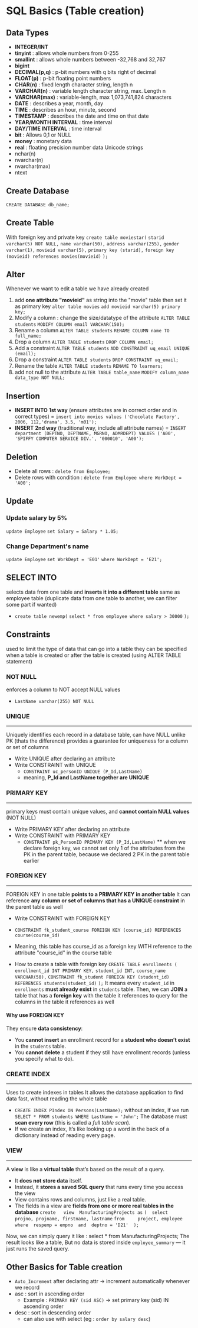 # SQL Basics (Table creation)
## Data Types
- **INTEGER/INT**
- **tinyint** : allows whole numbers from 0-255
- **smallint** : allows whole numbers between -32,768 and 32,767
- **bigint** 
- **DECIMAL(p,q)** : p-bit numbers with q bits right of decimal
- **FLOAT(p)** : p-bit floating point numbers
- **CHAR(n)** : fixed length character string, length n
- **VARCHAR(n)** : variable length character string, max. Length n
- **VARCHAR(max)** : variable-length, max 1,073,741,824 characters
- **DATE** : describes a year, month, day
- **TIME** : describes an hour, minute, second
- **TIMESTAMP** : describes the date and time on that date
- **YEAR/MONTH INTERVAL** : time interval
- **DAY/TIME INTERVAL** : time interval
- **bit** : Allows 0,1 or NULL
- **money** : monetary data 
- **real** : floating precision number data
Unicode strings
- nchar(n)
- nvarchar(n)
- nvarchar(max)
- ntext
## Create Database
`CREATE DATABASE db_name;`
## Create Table
With foreign key and private key
`create table moviestar(`
	`starid varchar(5) NOT NULL,`
    `name varchar(50),`
    `address varchar(255),`
    `gender varchar(1),`
    `movieid varchar(5),`
    `primary key (starid),`
    `foreign key (movieid) references movies(movieid)`
`);`

## Alter
Whenever we want to edit a table we have already created
1. add **one attribute "movieid"** as string into the "movie" table then set it as primary key
`alter table movies`
`add movieid varchar(5) primary key;`
2. Modify a column : change the size/datatype of the attribute
`ALTER TABLE students`
`MODIFY COLUMN email VARCHAR(150);`
3. Rename a column
`ALTER TABLE students`
`RENAME COLUMN name TO full_name;`
4. Drop a column
`ALTER TABLE students`
`DROP COLUMN email;`
5. Add a constraint
`ALTER TABLE students`
`ADD CONSTRAINT uq_email UNIQUE (email);`
6. Drop a constraint
`ALTER TABLE students`
`DROP CONSTRAINT uq_email;`
7. Rename the table
`ALTER TABLE students`
`RENAME TO learners;`
8. add not null to the attribute
`ALTER TABLE table_name`
`MODIFY column_name data_type NOT NULL;`

## Insertion
- **INSERT INTO** 
**1st way** (ensure attributes are in correct order and in correct types) = 
`insert into movies values ('Chocolate Factory', 2006, 112,'drama', 3.5, 'm01');`
- **INSERT**
**2nd way** (traditional way, include all attribute names) = 
`INSERT department (DEPTNO, DEPTNAME, MGRNO, ADMRDEPT) VALUES ('A00', 'SPIFFY COMPUTER SERVICE DIV.', '000010', 'A00');`

## Deletion
- Delete all rows : `delete from Employee;`
- Delete rows with condition : `delete from Employee where WorkDept = 'A00';`

## Update
### Update salary by 5%
`update Employee`
`set Salary = Salary * 1.05;`
### Change Department's name
`update Employee` 
`set WorkDept = 'E01'`
`where WorkDept = 'E21';`

## SELECT INTO
selects data from one table and **inserts it into a different table**
same as employee table (duplicate data from one table to another, we can filter some part if wanted)
- `create table newemp(`
`select * from employee where salary > 30000`
`);`

## Constraints
used to limit the type of data that can go into a table
they can be specified when a table is created or after the table is created (using ALTER TABLE statement)
### NOT NULL
enforces a column to NOT accept NULL values
- `LastName varchar(255) NOT NULL`
### UNIQUE
---
Uniquely identifies each record in a database table, can have NULL unlike PK (thats the difference)
provides a guarantee for uniqueness for a column or set of columns
- Write UNIQUE after declaring an attribute
- Write CONSTRAINT with UNIQUE
	- `CONSTRAINT uc_personID UNIQUE (P_Id,LastName)`
	- meaning, **P_Id and LastName together are UNIQUE**
### PRIMARY KEY
---
primary keys must contain unique values, and **cannot contain NULL values** (NOT NULL)
- Write PRIMARY KEY after declaring an attribute
- Write CONSTRAINT with PRIMARY KEY
	- `CONSTRAINT pk_PersonID PRIMARY KEY (P_Id,LastName)`
** when we declare foreign key, we cannot set only 1 of the attributes from the PK in the parent table, because we declared 2 PK in the parent table earlier
### FOREIGN KEY
---
FOREIGN KEY in one table **points to a PRIMARY KEY in another table**
It can reference **any column or set of columns that has a UNIQUE constraint** in the parent table as well
- Write CONSTRAINT with FOREIGN KEY
- `CONSTRAINT fk_student_course FOREIGN KEY (course_id) REFERENCES course(course_id)`
- Meaning, this table has course_id as a foreign key WITH reference to the attribute "course_id" in the course table

- How to create a table with foreign key
`CREATE TABLE enrollments (`
  `enrollment_id INT PRIMARY KEY,`
  `student_id INT,`
  `course_name VARCHAR(50),`
  `CONSTRAINT fk_student FOREIGN KEY (student_id)`
      `REFERENCES students(student_id)`
`);`
It means every `student_id` in `enrollments` **must already exist** in `students` table.
Then, we can **JOIN** a table that has a **foreign key** with the table it references to query for the columns in the table it references as well
#### Why use FOREIGN KEY
They ensure **data consistency**:
- You **cannot insert** an enrollment record for a **student who doesn’t exist** in the `students` table.
- You **cannot delete** a student if they still have enrollment records (unless you specify what to do).

### CREATE INDEX
---
Uses to create indexes in tables
It allows the database application to find data fast, without reading the whole table
- `CREATE INDEX PIndex ON Persons(LastName);`
without an index, if we run `SELECT * FROM students WHERE LastName = 'John';`
The database must **scan every row** (this is called a _full table scan_).  
- If we create an index, It’s like looking up a word in the back of a dictionary instead of reading every page.

### VIEW
---
A **view** is like a **virtual table** that’s based on the result of a query.
- It **does not store data** itself.
- Instead, it **stores a saved SQL query** that runs every time you access the view
- View contains rows and columns, just like a real table.
- The fields in a view are **fields from one or more real tables in the database**
`create   view  ManufacturingProjects as`
	`(  select   projno, projname, firstname, lastname`
	   `from     project, employee`
	   `where  respemp = empno  and  deptno = 'D21'  );`

Now, we can simply query it like : select * from ManufacturingProjects;
The result looks like a table, But no data is stored inside `employee_summary` — it just runs the saved query.

## Other Basics for Table creation
- `Auto_Increment` after declaring attr -> increment automatically whenever we record
- asc : sort in ascending order
	- Example : `PRIMARY KEY (sid ASC)` ->  set primary key (sid) IN ascending order
- desc : sort in descending order
	- can also use with select (eg : `order by salary desc`)